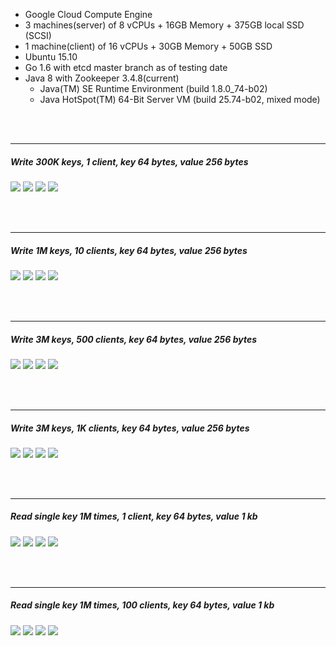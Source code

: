 

- Google Cloud Compute Engine
- 3 machines(server) of 8 vCPUs + 16GB Memory + 375GB local SSD (SCSI)
- 1 machine(client) of 16 vCPUs + 30GB Memory + 50GB SSD
- Ubuntu 15.10
- Go 1.6 with etcd master branch as of testing date
- Java 8 with Zookeeper 3.4.8(current)
  - Java(TM) SE Runtime Environment (build 1.8.0_74-b02)
  - Java HotSpot(TM) 64-Bit Server VM (build 25.74-b02, mixed mode)



<br><br><hr>
##### Write 300K keys, 1 client, key 64 bytes, value 256 bytes

<img src="https://console.cloud.google.com/m/cloudstorage/b/bench-20160325/o/bench-01-avg-latency-ms.svg">

<img src="https://console.cloud.google.com/m/cloudstorage/b/bench-20160325/o/bench-01-throughput.svg">

<img src="https://console.cloud.google.com/m/cloudstorage/b/bench-20160325/o/bench-01-avg-cpu.svg">

<img src="https://console.cloud.google.com/m/cloudstorage/b/bench-20160325/o/bench-01-avg-memory.svg">



<br><br><hr>
##### Write 1M keys, 10 clients, key 64 bytes, value 256 bytes

<img src="https://console.cloud.google.com/m/cloudstorage/b/bench-20160325/o/bench-02-avg-latency-ms.svg">

<img src="https://console.cloud.google.com/m/cloudstorage/b/bench-20160325/o/bench-02-throughput.svg">

<img src="https://console.cloud.google.com/m/cloudstorage/b/bench-20160325/o/bench-02-avg-cpu.svg">

<img src="https://console.cloud.google.com/m/cloudstorage/b/bench-20160325/o/bench-02-avg-memory.svg">



<br><br><hr>
##### Write 3M keys, 500 clients, key 64 bytes, value 256 bytes

<img src="https://console.cloud.google.com/m/cloudstorage/b/bench-20160325/o/bench-03-avg-latency-ms.svg">

<img src="https://console.cloud.google.com/m/cloudstorage/b/bench-20160325/o/bench-03-throughput.svg">

<img src="https://console.cloud.google.com/m/cloudstorage/b/bench-20160325/o/bench-03-avg-cpu.svg">

<img src="https://console.cloud.google.com/m/cloudstorage/b/bench-20160325/o/bench-03-avg-memory.svg">



<br><br><hr>
##### Write 3M keys, 1K clients, key 64 bytes, value 256 bytes

<img src="https://console.cloud.google.com/m/cloudstorage/b/bench-20160325/o/bench-04-avg-latency-ms.svg">

<img src="https://console.cloud.google.com/m/cloudstorage/b/bench-20160325/o/bench-04-throughput.svg">

<img src="https://console.cloud.google.com/m/cloudstorage/b/bench-20160325/o/bench-04-avg-cpu.svg">

<img src="https://console.cloud.google.com/m/cloudstorage/b/bench-20160325/o/bench-04-avg-memory.svg">



<br><br><hr>
##### Read single key 1M times, 1 client, key 64 bytes, value 1 kb

<img src="https://console.cloud.google.com/m/cloudstorage/b/bench-20160325/o/bench-05-avg-latency-ms.svg">

<img src="https://console.cloud.google.com/m/cloudstorage/b/bench-20160325/o/bench-05-throughput.svg">

<img src="https://console.cloud.google.com/m/cloudstorage/b/bench-20160325/o/bench-05-avg-cpu.svg">

<img src="https://console.cloud.google.com/m/cloudstorage/b/bench-20160325/o/bench-05-avg-memory.svg">



<br><br><hr>
##### Read single key 1M times, 100 clients, key 64 bytes, value 1 kb

<img src="https://console.cloud.google.com/m/cloudstorage/b/bench-20160325/o/bench-06-avg-latency-ms.svg">

<img src="https://console.cloud.google.com/m/cloudstorage/b/bench-20160325/o/bench-06-throughput.svg">

<img src="https://console.cloud.google.com/m/cloudstorage/b/bench-20160325/o/bench-06-avg-cpu.svg">

<img src="https://console.cloud.google.com/m/cloudstorage/b/bench-20160325/o/bench-06-avg-memory.svg">

